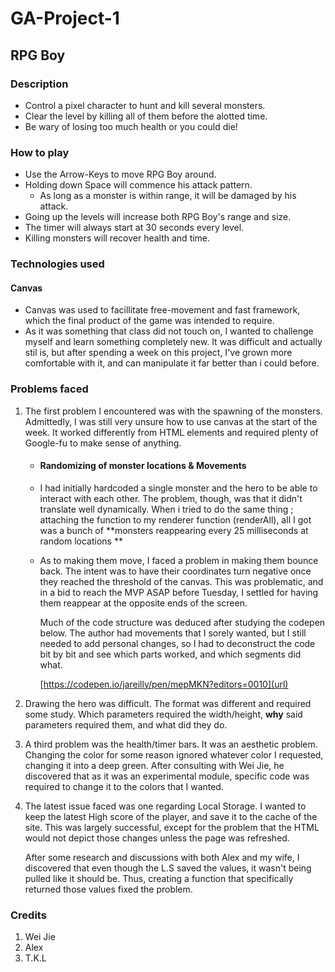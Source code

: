 # GA-Project-1
## RPG Boy

### Description
- Control a pixel character to hunt and kill several monsters.
- Clear the level by killing all of them before the alotted time.
- Be wary of losing too much health or you could die!

### How to play
- Use the Arrow-Keys to move RPG Boy around.
- Holding down Space will commence his attack pattern.
  - As long as a monster is within range, it will be damaged by his attack.
- Going up the levels will increase both RPG Boy's range and size.
- The timer will always start at 30 seconds every level.
- Killing monsters will recover health and time.

### Technologies used
#### Canvas
  - Canvas was used to facillitate free-movement and fast framework, which the final product of the game was intended to require.
  - As it was something that class did not touch on, I wanted to challenge myself and learn something completely new. It was difficult and actually stil is, but after spending a       week on this project, I've grown more comfortable with it, and can manipulate it far better than i could before.

### Problems faced
1. The first problem I encountered was with the spawning of the monsters. Admittedly, I was still very unsure how to use canvas at the start of the week. It worked differently        from HTML elements and required plenty of Google-fu to make sense of anything. 

   - #### Randomizing of monster locations & Movements
    - I had initially hardcoded a single monster and the hero to be able to interact with each other. The problem, though, was that it didn't translate well dynamically. When i       tried to do the same thing ; attaching the function to my renderer function (renderAll), all I got was a bunch of **monsters reappearing every 25 milliseconds at random         locations **
    - As to making them move, I faced a problem in making them bounce back. The intent was to have their coordinates turn negative once they reached the threshold of the canvas.
      This was problematic, and in a bid to reach the MVP ASAP before Tuesday, I settled for having them reappear at the opposite ends of the screen.
      
      Much of the code structure was deduced after studying the codepen below. The author had movements that I sorely wanted, but I still needed to add personal changes, so I         had to deconstruct the code bit by bit and see which parts worked, and which segments did what.
      
      [https://codepen.io/jareilly/pen/mepMKN?editors=0010](url)
      
2. Drawing the hero was difficult. The format was different and required some study. Which parameters required the width/height, **why** said parameters required them, and what      did they do.
3. A third problem was the health/timer bars. It was an aesthetic problem. Changing the color for some reason ignored whatever color I requested, changing it into a deep green.      After consulting with Wei Jie, he discovered that as it was an experimental module, specific code was required to change it to the colors that I wanted.
4. The latest issue faced was one regarding Local Storage. I wanted to keep the latest High score of the player, and save it to the cache of the site. This was largely              successful, except for the problem that the HTML would not depict those changes unless the page was refreshed. 

   After some research and discussions with both Alex and my wife, I discovered that even though the L.S saved the values, it wasn't being pulled like it should be. Thus,          creating a function that specifically returned those values fixed the problem.
   
### Credits
1. Wei Jie
2. Alex
3. T.K.L
